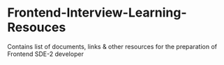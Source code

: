 # Frontend-Interview-Learning-Resouces
Contains list of documents, links &amp; other resources for the preparation of Frontend SDE-2 developer
